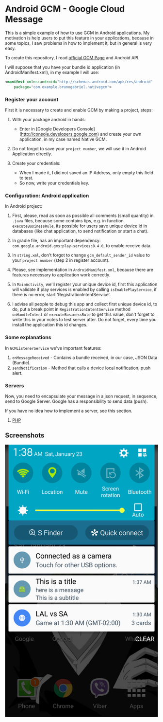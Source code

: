 # Android GCM - Google Cloud Message
This is a simple example of how to use GCM in Android applications. My motivation is help users to put this feature in your applications, because in some topics, I saw problems in how to implement it, but in general is very easy.

To create this repository, I read [official GCM Page](https://developers.google.com/cloud-messaging/) and Android API.

I will suppose that you have your bundle id application (in AndroidManifest.xml), in my example I will use:

```xml
<manifest xmlns:android="http://schemas.android.com/apk/res/android"
    package="com.example.brunogabriel.nativegcm">
```

### Register your account
First it is necessary to create and enable GCM by making a project, steps:

1. With your package android in hands:
	- Enter in [Google Developers Console] (http://console.developers.google.com) and create your own application, in my case named Native GCM.
	
2. Do not forgot to save your `project number`, we will use it in Android Application directly.

3. Create your credentials:
    - When I made it, I did not saved an IP Address, only empty this field to test.
    - So now, write your credentials key.

### Configuration: Android application
In Android project:

1. First, please, read as soon as possible all comments (small quantity) in `.java` files, because some contains tips, e.g. in function `executeBusinessRule`, its possible for users save unique device id in databases (like chat application, to send notification or start a chat).  

2. In gradle file, has an important dependency: `com.google.android.gms:play-services:8.4.0`, to enable receive data.

3. In `string.xml`, don't forgot to change `gcm_default_sender_id` value to your `project number` (step 2 in register account).

4. Please, see implementation in `AndroidManifest.xml`, because there are features necessary to application work correctly.

5. In `MainActivity`, we'll register your unique device id, first this application will validate if play services is enabled by calling `isEnablePlayService`, if there is no error, start 'RegistrationIntentService'. 

6.  I advise all people to debug this app and collect first unique device id, to do, put a break point in `RegistrationIntentService` method `onHandleIntent` or `executeBusinessRule` to get this value, don't forget to write this in your notes to test server after. Do not forget, every time you install the application this id changes. 

### Some explanations
In `GCMListenerService` we've important features:

1. `onMessageReceived` - Contains a bundle received, in our case, JSON Data (Bundle). 
2. `sendNotification` - Method that calls a device [local notification](http://developer.android.com/reference/android/support/v4/app/NotificationCompat.html), push alert.

### Servers

Now, you need to encapsulate your message in a json request, in sequence, send to Google Server. Google has a responsibility to send data (push).

If you have no idea how to implement a server, see this section.

1. [PHP](https://github.com/brunogabriel/gcm-android/tree/master/php_sender)

Screenshots
-----------
![Screenshot](root_images/device1.png)



